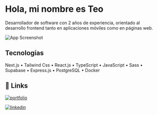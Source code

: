 # Hola, mi nombre es Teo    

Desarrollador de software con 2 años de experiencia, orientado al desarrollo frontend tanto en aplicaciones móviles 
como en páginas web.




![App Screenshot](https://res.cloudinary.com/dadpdkkq9/image/upload/v1733510876/banner_h5rv40.png)


## Tecnologías 

 Next.js
 •
 Tailwind Css
 •
 React.js
 •
 TypeScript
 •
 JavaScript
 •
 Sass
 •
 Supabase
 •
 Express.js
 •
 PostgreSQL
 •
 Docker
## 🔗 Links
[![portfolio](https://img.shields.io/badge/my_portfolio-000?style=for-the-badge&logo=ko-fi&logoColor=white)](https://portfolio-demattei-teo.vercel.app/) 

[![linkedin](https://img.shields.io/badge/linkedin-0A66C2?style=for-the-badge&logo=linkedin&logoColor=white)](https://www.linkedin.com/in/teodemattei/)


